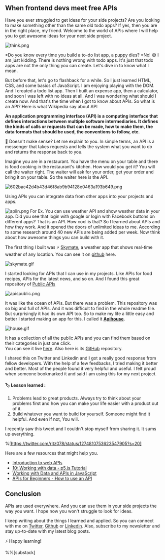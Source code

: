 ## When frontend devs meet free APIs

Have you ever struggled to get ideas for your side projects? Are you looking to make something other than the same old todo apps? If yes, then you are in the right place, my friend. Welcome to the world of APIs where I will help you to get awesome ideas for your next side project. 


![think.png](https://cdn.hashnode.com/res/hashnode/image/upload/v1592912841868/HEZ0D7GCL.png)


*Do you know every time you build a to-do list app, a puppy dies?
*No! 😅 I am just kidding. There is nothing wrong with todo apps. It's just that todo apps are not the only thing you can create. Let's dive in to know what I mean.

But before that, let's go to flashback for a while.
So I just learned HTML, CSS, and some basics of JavaScript. I am enjoying playing with the DOM. And I created a todo list app. Then I built an expense app, then a calculator, and soon I was left with no ideas at all. And I was wondering what should I create now. 
And that's the time when I got to know about APIs.  So what is an API? Here is what Wikipedia say about API


> 
**An application programming interface (API) is a computing interface that defines interactions between multiple software intermediaries. It defines the kinds of calls or requests that can be made, how to make them, the data formats that should be used, the conventions to follow, etc.**

🤯 Doesn't make sense? Let me explain to you.
In simple terms, an API is a messenger that takes requests and tells the system what you want to do and returns the response back to you.

Imagine you are in a restaurant. You have the menu on your table and there is food cooking in the restaurant's kitchen.  How would you get it?  You will call the waiter right. The waiter will ask for your order,  get your order and bring it on your table. So the waiter here is the API. 


![602bac42d4b43d46f8ab9b94128e0463a193b649.png](https://cdn.hashnode.com/res/hashnode/image/upload/v1592900437811/G6j_F_xdv.png)

Using APIs you can integrate data from other apps into your projects and apps. 

![apiin.png](https://cdn.hashnode.com/res/hashnode/image/upload/v1593081794408/i1RiETJF_.png)
For Ex.  You can use weather API and show weather data in your app. Did you see that login with google or login with Facebook buttons on different apps? That is an API.
How cool is that? So I learned about APIs and how they work. And it opened the doors of unlimited ideas to me. According to some research around 40 new APIs are being added per week. Now think about how awesome things you can build with it. 

The first thing I built was ⚡ [Skymate](https://skymate.now.sh), a weather app that shows real-time weather of any location. You can see it on [github](https://github.com/rutikwankhade/SkyMate) here. 

![skymate.gif](https://cdn.hashnode.com/res/hashnode/image/upload/v1593019263355/da7CzgXKC.gif)

I started looking for APIs that I can use in my projects. Like APIs for food recipes, APIs for the latest news, and so on. And I found this great repository of [Public APIs](https://github.com/public-apis/public-apis)

![apispublic.png](https://cdn.hashnode.com/res/hashnode/image/upload/v1595261468286/DaDEvThY5.png)

It was like the ocean of APIs. But there was a problem. This repository was so big and full of APIs. And it was difficult to find in the whole readme file. But surprisingly it had its own API too. So to make my life a little easy and better I started making an app for this. I called it [**Apihouse**](https://apihouse.now.sh).


![house.gif](https://cdn.hashnode.com/res/hashnode/image/upload/v1593020198531/WylV4ws2k.gif)

It has a collection of all the public APIs and you can find them based on their categories in just one click.  
You can see it live [here](https://apihouse.now.sh). Also here is its [GitHub](https://github.com/rutikwankhade/Apihouse) repository.

I shared this on Twitter and Linkedin and I got a really good response from fellow developers.
With the help of a few feedbacks, I tried making it better and better. Most of the people found it very helpful and useful. I felt proud when someone bookmarked it and said I am using this for my next project.

#### 🏷 Lesson learned :


1.  Problems lead to great products. Always try to think about your problems first and how you can make your life easier with a product out of it.
2.  Build whatever you want to build for yourself. Someone might find it helpful. And even if not, You will.

I recently saw this tweet and I couldn't stop myself from sharing it. It sums up everything.

%[https://twitter.com/ritz078/status/1274810753623547905?s=20]

 Here are a few resources that might help you.
- [Introduction to web APIs](https://developer.mozilla.org/en-US/docs/Learn/JavaScript/Client-side_web_APIs/Introduction)
- [10: Working with data - p5.js Tutorial](https://www.youtube.com/playlist?list=PLRqwX-V7Uu6a-SQiI4RtIwuOrLJGnel0r)
- [Working with Data and APIs in JavaScript](https://www.youtube.com/playlist?list=PLRqwX-V7Uu6YxDKpFzf_2D84p0cyk4T7X)
- [APIs for Beginners - How to use an API ](https://youtu.be/GZvSYJDk-us)

## Conclusion
APIs are used everywhere. And you can use them in your side projects the way you want. I hope now you won't struggle to look for ideas. 

I keep writing about the things I learned and applied. So you can connect with me on [Twitter](https://twitter.com/WankhadeRutik), [Github](https://github.com/rutikwankhade)  or [Linkedin](https://www.linkedin.com/in/rutik-wankhade). Also, subscribe to my newsletter and stay up-to-date with my latest blog posts.

⚡ Happy learning!

%%[substack]






